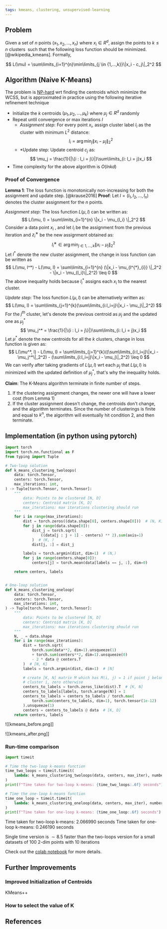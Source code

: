 ```yaml
---
tags: kmeans, clustering, unsupervised-learning
---
```

## Problem
Given a set of $n$ points $(x_1, x_2, ..., x_n)$ where $x_i \in R^d$, assign the points to $k \leq n$ clusters  such that the following loss function should be minimized. [@wikipedia_kmeans]. Formally, 

$$
L(\mu) = \sum\limits_{i=1}^{n}\min\limits_{j \in {1,...,k}}\|x_i - c_j\|_2^2
$$
## Algorithm (Naive K-Means)
The problem is [NP-hard](https://en.wikipedia.org/wiki/NP-hardness) wrt finding the centroids which minimize the WCSS, but is approximated in practice using the following iterative refinement technique

- Initialize the $k$ centroids $(\mu_1, \mu_2, ..., \mu_k)$ where $\mu_j \in R^d$ randomly
- Repeat until convergence or max iterations $I$
    - *Assignment step*: For every point $x_i$, assign cluster label $l_i$ as the cluster with minimum $L^2$ distance:
        $$
        l_{i} = \arg\min_{j}\|x_{i} - \mu_j\|_2^2 
         $$
    - *Update step: Update centroid $c_j$ as:
    $$
    \mu_j = \frac{1}{|\{i : l_i = j\}|}\sum\limits_{i: l_i = j}x_i
    $$
- Time complexity for the above algorithm is $O(Inkd)$ 

### Proof of Convergence
**Lemma 1**: The loss function is monotonically non-increasing for both the assignment and update step. [@krause2016]
**Proof**: Let $l = (l_1, l_2, ..., l_n)$ denotes the cluster assignment for the $n$ points.

*Assignment step*: The loss function $L(\mu, l)$ can be written as:
$$
    L(\mu, l) = \sum\limits_{i=1}^{n} \|x_i - \mu_{l_i} \|_2^2
$$
Consider a data point $x_i$ , and let $l_i$ be the assignment from the previous iteration and $z^∗_i$ be the new assignment obtained as:
$$
l^∗_i \in \arg \min_{j \in {1,...,k}} \|x_i − \mu_j\|_2^2
$$
Let $l^*$ denote the new cluster assignment, the change in loss function can be written as 
$$
L(\mu, l^*) - L(\mu, l) = \sum\limits_{i=1}^{n} (\|x_i - \mu_{l^{*}_{i}} \|_2^2 - \|x_i - \mu_{l_i}\|_2^2) \leq 0
$$
The above inequality holds because $l^*_i$ assigns each $x_i$ to the nearest cluster.

*Update step*: The loss function $L(\mu, l)$ can be alternatively written as:
$$
L(\mu, l) = \sum\limits_{j=1}^{k}(\sum\limits_{i:l_i=j}\|x_i - \mu_j\|_2^2)
$$
For the $j^{th}$ cluster, let's denote the previous centroid as $\mu_j$ and the updated one as $\mu_j^*$ 
$$
\mu_j^* = \frac{1}{|\{i : l_i = j\}|}\sum\limits_{i: l_i = j}x_i  
$$
Let $\mu^*$ denote the new centroids for all the $k$ clusters, change in loss function is given as:
$$
L(\mu^*, l) - L(\mu, l) = \sum\limits_{j=1}^{k}((\sum\limits_{i:l_i=j}\|x_i - \mu_j^*\|_2^2) - (\sum\limits_{i:l_i=j}\|x_i - \mu_j\|_2^2) \leq 0
$$
We can verify after taking gradients of $L(\mu, l)$ wrt each $\mu_j$ that $L(\mu, l)$ is minimized with the updated definition of $\mu_j^*$, that's why the inequality holds.

**Claim**: The K-Means algorithm terminate in finite number of steps.
1.  If the clustering assignment changes, the newer one will have a lower cost (from Lemma 1)
2. If the cluster assignment doesn't change, the centroids don't change, and the algorithm terminates.
Since the number of clusterings is finite and equal to $k^n$, the algorithm will eventually hit condition 2, and then terminate.
## Implementation (in python using pytorch)

```python
import torch
import torch.nn.functional as F
from typing import Tuple

# Two-loop solution
def k_means_clustering_twoloops(
    data: torch.Tensor,
    centers: torch.Tensor,
    max_iterations: int,
) -> Tuple[torch.Tensor, torch.Tensor]:
    """
        data: Points to be clustered [N, D]
        centers: Centroid matrix [K, D]
        max_iterations: max iterations clustering should run
    """
    for i in range(max_iterations):
        dist = torch.zeros((data.shape[0], centers.shape[0]))  # (N, K)
        for j in range(data.shape[0]):
            dist_j = torch.sqrt(
                ((data[j : j + 1] - centers) ** 2).sum(axis=1)
            )  # (K, )
            dist[j, :] = dist_j

        labels = torch.argmin(dist, dim=1)  # (N,)
        for j in range(centers.shape[0]):
            centers[j] = torch.mean(data[labels == j, :], dim=0)

    return centers, labels


# One-loop solution
def k_means_clustering_oneloop(
    data: torch.Tensor,
    centers: torch.Tensor,
    max_iterations: int,
) -> Tuple[torch.Tensor, torch.Tensor]:
    """
        data: Points to be clustered [N, D]
        centers: Centroid matrix [K, D]
        max_iterations: max iterations clustering should run
    """
    N, _ = data.shape
    for i in range(max_iterations):
        dist = torch.sqrt(
            torch.sum(data**2, dim=1).unsqueeze(1)
            + torch.sum(centers**2, dim=1).unsqueeze(0)
            - 2 * data @ centers.T
        )  # [N, K]
        labels = torch.argmin(dist, dim=1)  # [N]

        # create [K, N] matrix M which has M(i, j) = 1 if point j belongs to
        # cluster i, zero otherwise
        centers_to_labels = torch.zeros_like(dist).T  # [K, N]
        centers_to_labels[labels, torch.arange(N)] = 1
        centers_to_labels = centers_to_labels / torch.max(
            torch.sum(centers_to_labels, dim=1), torch.tensor(1e-12)
        ).unsqueeze(1)
        centers = centers_to_labels @ data  # [K, D]
    return centers, labels
```


![[kmeans_before.png]]


![[kmeans_after.png]]

### Run-time comparison

```python
import timeit

# Time the two-loop k-means function
time_two_loops = timeit.timeit(
    lambda: k_means_clustering_twoloops(data, centers, max_iter), number=10
)
print(f"Time taken for two-loop k-means: {time_two_loops:.6f} seconds")

# Time the one-loop k-means function
time_one_loop = timeit.timeit(
    lambda: k_means_clustering_oneloop(data, centers, max_iter), number=10
)
print(f"Time taken for one-loop k-means: {time_one_loop:.6f} seconds")
```

Time taken for two-loop k-means: 2.066990 seconds
Time taken for one-loop k-means: 0.246190 seconds

Single time version is $\sim 8.5$ faster than the two-loops version for a small datasets of 100 2-dim points with 10 iterations

Check out the [colab notebook](https://colab.research.google.com/drive/1EKSTa5acLJaR3KMo2CRNZgDWK98W0eTp#scrollTo=wL_sS6g1HK93) for more details.
## Further Improvements

### Improved Initialization of Centroids

KMeans++

### How to select the value of K

## References

